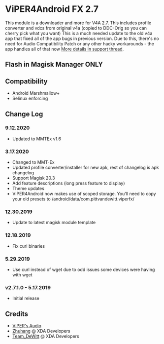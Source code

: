 # ViPER4Android FX 2.7
This module is a downloader and more for V4A 2.7. This includes profile converter and vdcs from original v4a (copied to DDC-Orig so you can cherry pick what you want)
This is a much needed update to the old v4a app that fixed all of the app bugs in previous version.
Due to this, there's no need for Audio Compatibility Patch or any other hacky workarounds - the app handles all of that now
[More details in support thread](https://forum.xda-developers.com/apps/magisk/module-viper4android-fx-2-5-0-5-t3577058).

## Flash in Magisk Manager ONLY

## Compatibility
* Android Marshmallow+
* Selinux enforcing

## Change Log
### 9.12.2020
* Updated to MMTEx v1.6

### 3.17.2020
* Changed to MMT-Ex
* Updated profile converter/installer for new apk, rest of changelog is apk changelog
* Support Magisk 20.3
* Add feature descriptions (long press feature to display)
* Theme updates
* ViPER4Android now makes use of scoped storage. You'll need to copy your old presets to /android/data/com.pittvandewitt.viperfx/

### 12.30.2019
* Update to latest magisk module template

### 12.18.2019
* Fix curl binaries

### 5.29.2019
* Use curl instead of wget due to odd issues some devices were having with wget

### v2.7.1.0 - 5.17.2019
* Initial release

## Credits
* [ViPER's Audio](http://vipersaudio.com/blog)
* [Zhuhang](https://forum.xda-developers.com/showthread.php?t=2191223) @ XDA Developers
* [Team_DeWitt](https://forum.xda-developers.com/android/apps-games/app-viper4android-fx-2-6-0-0-t3774651) @ XDA Developers
